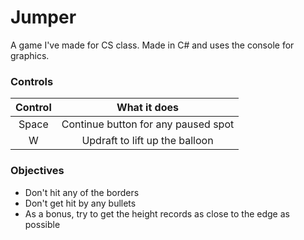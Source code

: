 # Jumper
A game I've made for CS class. Made in C# and uses the console for graphics.

### Controls
| Control | What it does                        |
|:-------:|:-----------------------------------:|
| Space   | Continue button for any paused spot |
| W       | Updraft to lift up the balloon      |

### Objectives
- Don't hit any of the borders
- Don't get hit by any bullets
- As a bonus, try to get the height records as close to the edge as possible
